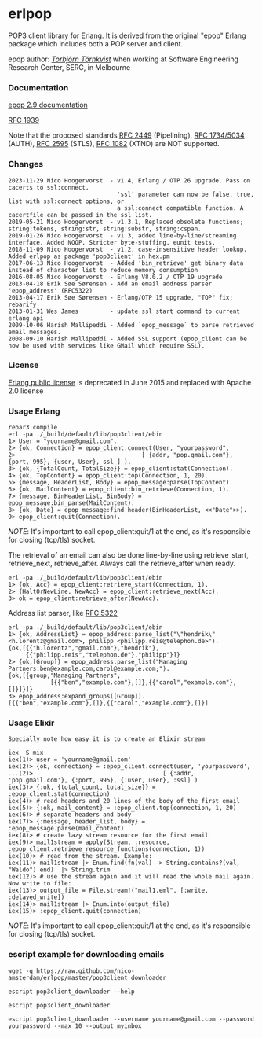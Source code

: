 erlpop
============

POP3 client library for Erlang. It is derived from the original "epop" Erlang package which includes both a POP server and client.

epop author: [*Torbjörn Törnkvist*](https://web.archive.org/web/19990202132504/http://www.serc.rmit.edu.au/~tobbe) when working at Software Engineering Research Center, SERC, in Melbourne

### Documentation ###

[epop 2.9 documentation](https://nico-amsterdam.github.io/erlpop/epop_client.html)

[RFC 1939](https://tools.ietf.org/html/rfc1939)

Note that the proposed standards [RFC 2449](https://tools.ietf.org/html/rfc2449) (Pipelining), [RFC 1734/5034](https://tools.ietf.org/html/rfc1734) (AUTH), [RFC 2595](https://tools.ietf.org/html/rfc2595) (STLS), [RFC 1082](https://tools.ietf.org/html/rfc1082) (XTND) are NOT supported.

### Changes ###
    2023-11-29 Nico Hoogervorst  - v1.4, Erlang / OTP 26 upgrade. Pass on cacerts to ssl:connect. 
                                   'ssl' parameter can now be false, true, list with ssl:connect options, or
                                   a ssl:connect compatible function. A cacertfile can be passed in the ssl list.
    2019-05-21 Nico Hoogervorst  - v1.3.1, Replaced obsolete functions; string:tokens, string:str, string:substr, string:cspan.    
    2019-01-26 Nico Hoogervorst  - v1.3, added line-by-line/streaming interface. Added NOOP. Stricter byte-stuffing. eunit tests.
    2018-11-09 Nico Hoogervorst  - v1.2, case-insensitive header lookup. Added erlpop as package 'pop3client' in hex.pm
    2017-06-13 Nico Hoogervorst  - Added 'bin_retrieve' get binary data instead of character list to reduce memory consumption
    2016-08-05 Nico Hoogervorst  - Erlang V8.0.2 / OTP 19 upgrade
    2013-04-18 Erik Søe Sørensen - Add an email address parser 'epop_address' (RFC5322)
    2013-04-17 Erik Søe Sørensen - Erlang/OTP 15 upgrade, "TOP" fix; rebarify
    2013-01-31 Wes James         - update ssl start command to current erlang api 
    2009-10-06 Harish Mallipeddi - Added `epop_message` to parse retrieved email messages.
    2008-09-10 Harish Mallipeddi - Added SSL support (epop_client can be now be used with services like GMail which require SSL).

### License ###

[Erlang public license](https://en.wikipedia.org/wiki/Erlang_Public_License) is deprecated in June 2015 and replaced with Apache 2.0 license


### Usage Erlang ###

    rebar3 compile
    erl -pa ./_build/default/lib/pop3client/ebin
    1> User = "yourname@gmail.com".
    2> {ok, Connection} = epop_client:connect(User, "yourpassword",
    2>                                    [ {addr, "pop.gmail.com"}, {port, 995}, {user, User}, ssl ] ).
    3> {ok, {TotalCount, TotalSize}} = epop_client:stat(Connection).
    4> {ok, TopContent} = epop_client:top(Connection, 1, 20).
    5> {message, HeaderList, Body} = epop_message:parse(TopContent).
    6> {ok, MailContent} = epop_client:bin_retrieve(Connection, 1).
    7> {message, BinHeaderList, BinBody} = epop_message:bin_parse(MailContent).
    8> {ok, Date} = epop_message:find_header(BinHeaderList, <<"Date">>). 
    9> epop_client:quit(Connection).

  *NOTE*: It's important to call epop_client:quit/1 at the end, as it's responsible for closing (tcp/tls) socket.
  
  The retrieval of an email can also be done line-by-line using retrieve_start, retrieve_next, retrieve_after. 
  Always call the retrieve_after when ready. 
  
    erl -pa ./_build/default/lib/pop3client/ebin
    1> {ok, Acc} = epop_client:retrieve_start(Connection, 1).
    2> {HaltOrNewLine, NewAcc} = epop_client:retrieve_next(Acc).
    3> ok = epop_client:retrieve_after(NewAcc).

  Address list parser, like [RFC 5322](https://tools.ietf.org/html/rfc5322)

    erl -pa ./_build/default/lib/pop3client/ebin
    1> {ok, AddressList} = epop_address:parse_list("\"hendrik\" <h.lorentz@gmail.com>, philipp <philipp.reis@telephon.de>").    
    {ok,[{{"h.lorentz","gmail.com"},"hendrik"},
         {{"philipp.reis","telephon.de"},"philipp"}]}
    2> {ok,[Group]} = epop_address:parse_list("Managing Partners:ben@example.com,carol@example.com;").
    {ok,[{group,"Managing Partners",
                [{{"ben","example.com"},[]},{{"carol","example.com"},[]}]}]}
    3> epop_address:expand_groups([Group]).
    [{{"ben","example.com"},[]},{{"carol","example.com"},[]}]



### Usage Elixir ###

    Specially note how easy it is to create an Elixir stream

    iex -S mix
    iex(1)> user = 'yourname@gmail.com'
    iex(2)> {ok, connection} = :epop_client.connect(user, 'yourpassword', 
    ...(2)>                                     [ {:addr, 'pop.gmail.com'}, {:port, 995}, {:user, user}, :ssl] )
    iex(3)> {:ok, {total_count, total_size}} = :epop_client.stat(connection)
    iex(4)> # read headers and 20 lines of the body of the first email
    iex(5)> {:ok, mail_content} = :epop_client.top(connection, 1, 20)
    iex(6)> # separate headers and body
    iex(7)> {:message, header_list, body} = :epop_message.parse(mail_content)
    iex(8)> # create lazy stream resource for the first email
    iex(9)> mail1stream = apply(Stream, :resource, :epop_client.retrieve_resource_functions(connection, 1))
    iex(10)> # read from the stream. Example:
    iex(11)> mail1stream |> Enum.find(fn(val) -> String.contains?(val, "Waldo") end)  |> String.trim
    iex(12)> # use the stream again and it will read the whole mail again. Now write to file:
    iex(13)> output_file = File.stream!("mail1.eml", [:write, :delayed_write])
    iex(14)> mail1stream |> Enum.into(output_file)
    iex(15)> :epop_client.quit(connection)

  *NOTE*: It's important to call epop_client:quit/1 at the end, as it's responsible for closing (tcp/tls) socket.
  
### escript example for downloading emails ###

    wget -q https://raw.github.com/nico-amsterdam/erlpop/master/pop3client_downloader

    escript pop3client_downloader --help
    
    escript pop3client_downloader
    
    escript pop3client_downloader --username yourname@gmail.com --password yourpassword --max 10 --output myinbox
    
    

